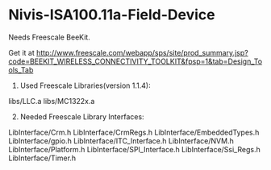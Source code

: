 Nivis-ISA100.11a-Field-Device
=============================
Needs Freescale BeeKit. 

Get it at http://www.freescale.com/webapp/sps/site/prod_summary.jsp?code=BEEKIT_WIRELESS_CONNECTIVITY_TOOLKIT&fpsp=1&tab=Design_Tools_Tab

1.	Used Freescale Libraries(version 1.1.4):

libs/LLC.a
libs/MC1322x.a

2.	Needed Freescale Library Interfaces:

LibInterface/Crm.h
LibInterface/CrmRegs.h
LibInterface/EmbeddedTypes.h
LibInterface/gpio.h
LibInterface/ITC_Interface.h
LibInterface/NVM.h
LibInterface/Platform.h
LibInterface/SPI_Interface.h
LibInterface/Ssi_Regs.h
LibInterface/Timer.h
